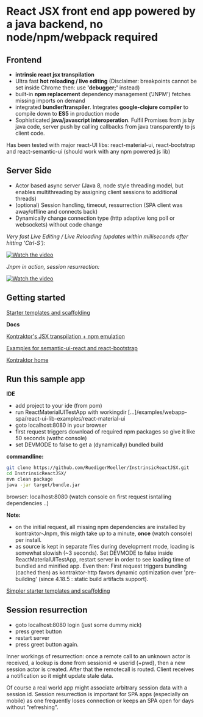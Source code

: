 # React JSX front end app powered by a java backend, no node/npm/webpack required

## Frontend

* **intrinsic react jsx transpilation** 
* Ultra fast **hot reloading / live editing** (Disclaimer: breakpoints cannot be set inside Chrome then: use **'debugger;'** instead)
* built-in **npm replacement** dependency management ('JNPM') fetches missing imports on demand
* integrated **bundler/transpiler**. Integrates **google-clojure compiler** to compile down to **ES5** in production mode
* Sophisticated **java/javascript interoperation**. Fulfil Promises from js by java code, server push by calling callbacks from java transparently to js client code.

Has been tested with major react-UI libs: react-material-ui, react-bootstrap and react-semantic-ui (should work with any npm powered js lib)
  
## Server Side

* Actor based async server (Java 8, node style threading model, but enables multithreading by assigning client sessions to additional threads)
* (optional) Session handling, timeout, ressurrection (SPA client was away/offline and connects back) 
* Dynamically change connection type (http adaptive long poll or websockets) without code change

*Very fast Live Editing / Live Reloading (updates within milliseconds after hitting 'Ctrl-S'):*

[![Watch the video](http://img.youtube.com/vi/IrdrKoP8WD8/0.jpg)](http://youtu.be/IrdrKoP8WD8)

*Jnpm in action, session resurrection:*

[![Watch the video](http://img.youtube.com/vi/CuYuynl16o4/0.jpg)](http://youtu.be/CuYuynl16o4)

## Getting started

[Starter templates and scaffolding](https://github.com/RuedigerMoeller/react-with-java-starter-templates)

**Docs**

[Kontraktor's JSX transpilation + npm emulation](https://github.com/RuedigerMoeller/kontraktor/wiki/Kontraktor-4-React-JSX)

[Examples for semantic-ui-react and react-bootstrap](https://github.com/RuedigerMoeller/kontraktor/tree/trunk/examples/webapp-spa/react-ui-lib-examples)

[Kontraktor home](https://github.com/RuedigerMoeller/kontraktor)


## Run this sample app

**IDE**
* add project to your ide (from pom)
* run ReactMaterialUITestApp with workingdir [...]/examples/webapp-spa/react-ui-lib-examples/react-material-ui
* goto localhost:8080 in your browser
* first request triggers download of required npm packages so give it like 50 seconds (wathc console)
* set DEVMODE to false to get a (dynamically) bundled build

**commandline:**
```bash
git clone https://github.com/RuedigerMoeller/InstrinsicReactJSX.git
cd InstrinsicReactJSX/
mvn clean package
java -jar target/bundle.jar
```
browser: localhost:8080  (watch console on first request isntalling dependencies ..)

**Note:**
* on the initial request, all missing npm dependencies are installed by kontraktor-Jnpm, this migth take up to a minute,
**once** (watch console) per install.
* as source is kept in separate files during development mode, loading is somewhat slowish (~3 seconds). Set DEVMODE to false 
inside ReactMaterialUITestApp, restart server in order to see loading time of bundled and minified app. Even then: First request triggers bundling (cached then) as kontraktor-http favors dynamic optimization over 'pre-building' (since 4.18.5 : static build artifacts support).

[Simpler starter templates and scaffolding](https://github.com/RuedigerMoeller/react-with-java-starter-templates)

## Session resurrection

* goto localhost:8080 login (just some dummy nick)
* press greet button
* restart server
* press greet button again.

Inner workings of resurrection: once a remote call to an unknown actor is received, a lookup is done from sessionid => userid (+pwd), then
a new session actor is created. After that the remotecall is routed. Client receives a notification so it might update 
stale data.

Of course a real world app might associate arbitrary session data with a session id. Session resurrection is important
for SPA apps (especially on mobile) as one frequently loses connection or keeps an SPA open for days without "refreshing".


